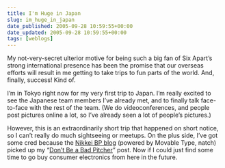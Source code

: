 ```yaml
---
title: I'm Huge in Japan
slug: im_huge_in_japan
date_published: 2005-09-28 10:59:55+00:00
date_updated: 2005-09-28 10:59:55+00:00
tags: [weblogs]
---
```

My not-very-secret ulterior motive for being such a big fan of Six Apart’s strong international presence has been the promise that our overseas efforts will result in me getting to take trips to fun parts of the world. And, finally, success! Kind of.

I’m in Tokyo right now for my very first trip to Japan. I’m really excited to see the Japanese team members I’ve already met, and to finally talk face-to-face with the rest of the team. (We do videoconferences, and people post pictures online a lot, so I’ve already seen a lot of people’s pictures.)

However, this is an extraordinarily short trip that happened on short notice, so I can’t really do much sightseeing or meetups. On the plus side, I’ve got some cred because the [Nikkei BP blog](http://nikkeibp.jp/style/biz/marketing/orita/050907_senkyosen11/) (powered by Movable Type, natch) picked up my “[Don’t Be a Bad Pitcher](/2005/07/05/dont_be_a_bad_)” post. Now if I could just find some time to go buy consumer electronics from here in the future.
